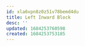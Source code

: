 ```yaml
---
id: xla6vpn8z0z51v78bemd4du
title: Left Inward Block
desc: ''
updated: 1684253760598
created: 1684253753185
---
```

